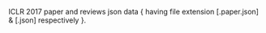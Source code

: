 ICLR 2017 paper and reviews json data { having file extension [.paper.json] & [.json] respectively }.
